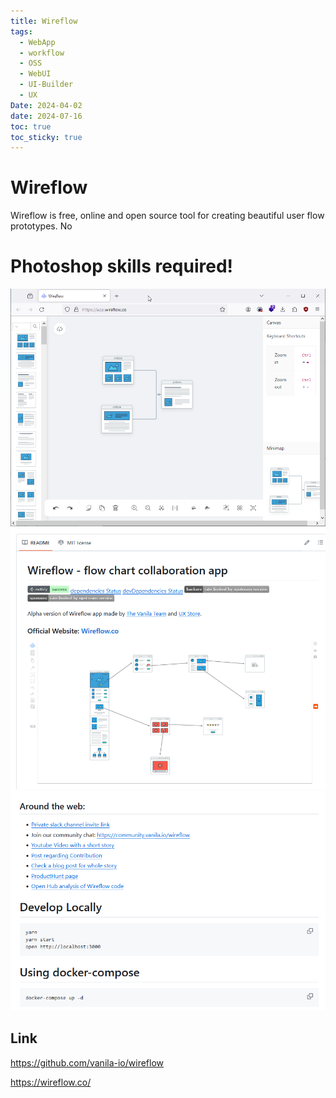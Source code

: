 ```yaml
---
title: Wireflow
tags:
  - WebApp
  - workflow
  - OSS
  - WebUI
  - UI-Builder
  - UX
Date: 2024-04-02
date: 2024-07-16
toc: true
toc_sticky: true
---
```

# Wireflow

Wireflow is free, online and open source tool for creating beautiful user flow prototypes. No 
# Photoshop skills required!


![2023-12-21-wireflow_image_1](../_asset/2023-12-21-wireflow_image_1.png)
![](../_asset/2023-12-21-wireflow_image_2.png)
![](../_asset/2023-12-21-wireflow_image_3.png)
## Link

<https://github.com/vanila-io/wireflow>


<https://wireflow.co/>
